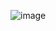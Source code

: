 ![image](https://user-images.githubusercontent.com/57319180/186951718-48546f1b-c120-4a93-8017-67da2e355856.png)
